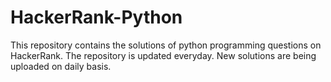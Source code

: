 # HackerRank-Python
This repository contains the solutions of python programming questions on HackerRank.
The repository is updated everyday. New solutions are being uploaded on daily basis.
